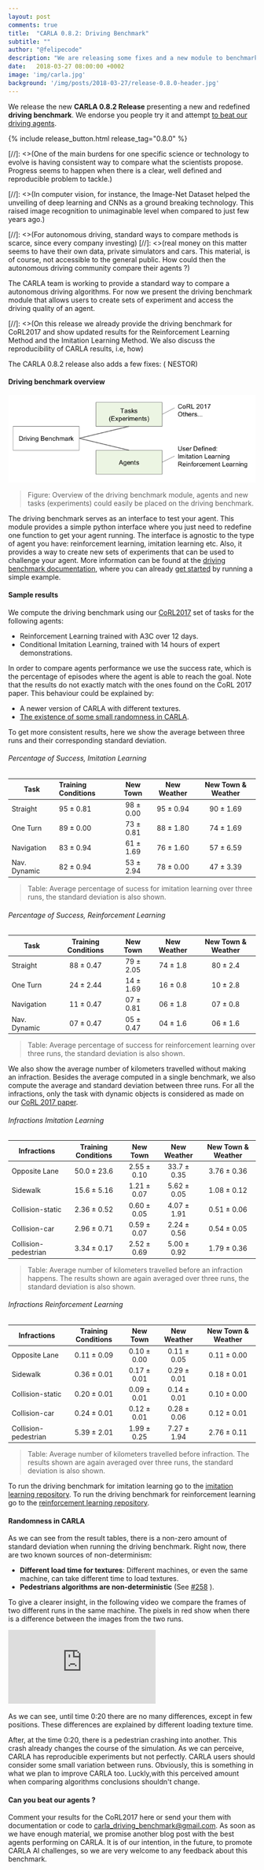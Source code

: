 ```yaml
---
layout: post
comments: true
title:  "CARLA 0.8.2: Driving Benchmark"
subtitle: ""
author: "@felipecode"
description: "We are releasing some fixes and a new module to benchmark agents."
date:   2018-03-27 08:00:00 +0002
image: 'img/carla.jpg'
background: '/img/posts/2018-03-27/release-0.8.0-header.jpg'
---
```


We release the new  **CARLA 0.8.2 Release** presenting a
new and redefined **driving benchmark**. We endorse you people try it and attempt [to beat our driving agents](#can-you-beat-our-agents-).


<!-- Get release button -->

{% include release_button.html release_tag="0.8.0" %}



[//]: <>(One of the main burdens for one specific science or  technology to evolve is having consistent way to compare what  the scientists propose. Progress seems to happen when there is a clear, well defined and reproducible problem to tackle.)

[//]: <>(In computer vision, for instance, the Image-Net Dataset  helped the unveiling of deep learning and CNNs as  a ground breaking technology. This raised image recognition to unimaginable level when compared to just few years ago.)

[//]: <>(For autonomous driving, standard ways to compare methods is scarce, since every company investing)
[//]: <>(real money on this matter seems to have their own data, private simulators and cars. This material, is of course, not accessible to the general public. How could then the autonomous driving community compare their agents ?)


The CARLA team is working to provide a standard way  to compare a autonomous driving algorithms.
For now we present the driving benchmark module that allows users to create sets of experiment and access the driving quality of an agent.

[//]: <>(On this release we already provide the driving benchmark for CoRL2017 and show updated results for the Reinforcement Learning Method and the Imitation Learning Method. We also discuss the reproducibility of CARLA results, i.e, how)

The CARLA 0.8.2 release also adds a few fixes: ( NESTOR)


#### Driving benchmark overview


![benchmark diagram](/img/posts/2018-04-02/benchmark_diagram_small.png)

> Figure: Overview of the driving benchmark module, agents and new tasks (experiments) could easily be placed on the driving benchmark.

The driving benchmark serves as an interface to test your agent.
This module provides a simple python interface where you just need to redefine one function to get your agent
running. The interface is agnostic to the type of agent you have: reinforcement learning, imitation learning etc.
Also, it provides a way to create new sets of experiments that can be used to challenge your agent.
More information can be found at the [driving benchmark documentation](), where you can
already [get started]() by running a simple example.


#### Sample results

We compute the driving benchmark using our [CoRL2017](http://proceedings.mlr.press/v78/dosovitskiy17a/dosovitskiy17a.pdf)
set of tasks for the following agents:

  * Reinforcement Learning trained with A3C over 12 days.
  * Conditional Imitation Learning, trained with 14 hours of expert demonstrations.

In order to compare agents performance we use the success rate,
which is the percentage of episodes where the agent is able to reach the goal.
Note that the results do not exactly match with the ones found
on the CoRL 2017 paper. This behaviour could be explained by:

* A newer version of CARLA with different textures.
* [The existence of some small randomness in CARLA](#randomness-in-carla).

To get more consistent results, here we show the average between three
runs and their corresponding standard deviation.


###### Percentage of Success, Imitation Learning

Task          | Training Conditions | New Town | New Weather     | New Town & Weather
--------------|:------------------- |:--------:|:---------------:| :----:
Straight      | 95 ± 0.81           | 98 ± 0.00| 95 ± 0.94       | 90 ± 1.69
One Turn      | 89 ± 0.00           | 73 ± 0.81| 88 ± 1.80       | 74 ± 1.69
Navigation    | 83 ± 0.94           | 61 ± 1.69| 76 ± 1.60       | 57 ± 6.59
Nav. Dynamic  | 82 ± 0.94           | 53 ± 2.94| 78 ± 0.00       | 47 ± 3.39

> Table: Average percentage of sucess for imitation learning over three runs, the standard deviation is also shown.

###### Percentage of Success, Reinforcement Learning

Task          | Training Conditions | New Town  | New Weather     | New Town & Weather
--------------|:-------------------:|:---------:|:---------------:| :-------------:
Straight      | 88 ± 0.47           | 79 ± 2.05 | 74 ± 1.8        | 80 ± 2.4
One Turn      | 24 ± 2.44           | 14 ± 1.69 | 16 ± 0.8        | 10 ± 2.8
Navigation    | 11 ± 0.47           | 07 ± 0.81 | 06 ± 1.8        | 07 ± 0.8
Nav. Dynamic  | 07 ± 0.47           | 05 ± 0.47 | 04 ± 1.6        | 06 ± 1.6

> Table: Average percentage of success for reinforcement learning over three runs, the standard deviation is also shown.

We also show the average number of kilometers travelled without making an infraction.
Besides the average computed in a single benchmark, we also compute the average and standard deviation between three runs.
For all the infractions, only the task with dynamic objects is considered as made on our [CoRL 2017 paper](proceedings.mlr.press/v78/dosovitskiy17a/dosovitskiy17a.pdf).

###### Infractions Imitation Learning

Infractions                | Training Conditions | New Town   | New Weather     | New Town & Weather
--------------             |:-------------------:|:----------:|:---------------:| :----:
Opposite Lane              | 50.0 ± 23.6         | 2.55 ± 0.10| 33.7 ± 0.35     | 3.76 ± 0.36
Sidewalk                   | 15.6 ± 5.16         | 1.21 ± 0.07| 5.62 ± 0.05     | 1.08 ± 0.12
Collision-static           | 2.36 ± 0.52         | 0.60 ± 0.05| 4.07 ± 1.91     | 0.51 ± 0.06
Collision-car              | 2.96 ± 0.71         | 0.59 ± 0.07| 2.24 ± 0.56     | 0.54 ± 0.05
Collision-pedestrian       | 3.34 ± 0.17         | 2.52 ± 0.69| 5.00 ± 0.92     | 1.79 ± 0.36

> Table: Average number of kilometers travelled before an infraction happens.
The results shown are again averaged over three runs, the standard deviation is also shown.


###### Infractions Reinforcement Learning

Infractions                | Training Conditions | New Town   | New Weather     | New Town & Weather
--------------             |:-------------------:|:----------:|:---------------:| :----:
Opposite Lane              | 0.11 ± 0.09         | 0.10 ± 0.00| 0.11 ± 0.05     | 0.11 ± 0.00
Sidewalk                   | 0.36 ± 0.01         | 0.17 ± 0.01| 0.29 ± 0.01     | 0.18 ± 0.01
Collision-static           | 0.20 ± 0.01         | 0.09 ± 0.01| 0.14 ± 0.01     | 0.10 ± 0.00
Collision-car              | 0.24 ± 0.01         | 0.12 ± 0.01| 0.28 ± 0.06     | 0.12 ± 0.01
Collision-pedestrian       | 5.39 ± 2.01         | 1.99 ± 0.25| 7.27 ± 1.94     | 2.76 ± 0.11

> Table: Average number of kilometers travelled before infraction. The results shown are again averaged over three runs, the standard deviation is also shown.


To run the driving benchmark for imitation learning go to the [imitation learning repository](https://github.com/carla-simulator/imitation-learning).
To run the driving benchmark for reinforcement learning go to the [reinforcement learning repository](https://github.com/carla-simulator/imitation-learning).

#### Randomness in CARLA

As we can see from the result tables, there is a non-zero amount of standard deviation
when running the driving benchmark.
 Right now, there are two known sources of non-determinism:

* **Different load time for textures**: Different machines, or even the same machine, can take different time to load textures.
* **Pedestrians algorithms are non-deterministic** (See  [#258](https://github.com/carla-simulator/carla/issues/258) ).

To give a clearer insight, in the following video we compare the frames of two different runs in the same machine.
The pixels in red show when there is a difference between the images from the two runs.

<div class="intrinsic-container intrinsic-container-16x9">
  <iframe src="https://www.youtube.com/embed/6uCbRHj3ojo?feature=oembed&vq=hd720" frameborder="0" gesture="media" allowfullscreen="" class="fluidvids-item" data-fluidvids="loaded"></iframe>
</div>

As we can see, until time 0:20 there are no many differences,
except in few positions. These differences are explained by different
loading texture time.

After, at the time 0:20, there is a pedestrian crashing into another.
This crash already changes the course of the simulation.
As we can perceive, CARLA has reproducible experiments
but not perfectly. CARLA users should consider some small variation
between runs. Obviously, this is something in what we plan to improve CARLA too.
Luckly,with this perceived amount when comparing algorithms conclusions shouldn't change.

#### Can you beat our agents ?


Comment your results for the CoRL2017 here or send your them with documentation or code to carla_driving_benchmark@gmail.com.
 As soon as we have enough material, we promise another blog post with the best agents performing on CARLA.
 It is of our intention, in the future, to promote CARLA AI challenges, so we are very welcome to any feedback about this benchmark.


